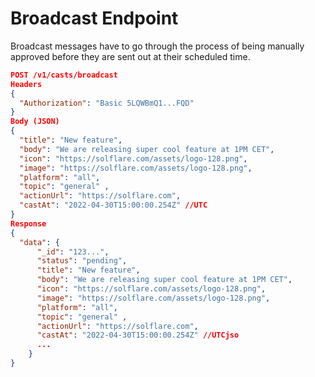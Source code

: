 # Broadcast Endpoint

Broadcast messages have to go through the process of being manually approved before they are sent out at their scheduled time.

```json
POST /v1/casts/broadcast
Headers
{
  "Authorization": "Basic 5LQWBmQ1...FQD"
}
Body (JSON)
{
  "title": "New feature",
  "body": "We are releasing super cool feature at 1PM CET",
  "icon": "https://solflare.com/assets/logo-128.png",
  "image": "https://solflare.com/assets/logo-128.png",
  "platform": "all", 
  "topic": "general" ,
  "actionUrl": "https://solflare.com",
  "castAt": "2022-04-30T15:00:00.254Z" //UTC
}
Response
{
  "data": {
      "_id": "123...",
      "status": "pending",
      "title": "New feature",
      "body": "We are releasing super cool feature at 1PM CET",
      "icon": "https://solflare.com/assets/logo-128.png",
      "image": "https://solflare.com/assets/logo-128.png",
      "platform": "all", 
      "topic": "general" ,
      "actionUrl": "https://solflare.com",
      "castAt": "2022-04-30T15:00:00.254Z" //UTCjso
      ...
    }
}
```
